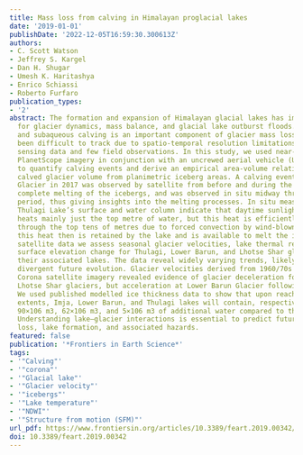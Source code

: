 ```yaml
---
title: Mass loss from calving in Himalayan proglacial lakes
date: '2019-01-01'
publishDate: '2022-12-05T16:59:30.300613Z'
authors:
- C. Scott Watson
- Jeffrey S. Kargel
- Dan H. Shugar
- Umesh K. Haritashya
- Enrico Schiassi
- Roberto Furfaro
publication_types:
- '2'
abstract: The formation and expansion of Himalayan glacial lakes has implications
  for glacier dynamics, mass balance, and glacial lake outburst floods. Subaerial
  and subaqueous calving is an important component of glacier mass loss but they have
  been difficult to track due to spatio-temporal resolution limitations in remote
  sensing data and few field observations. In this study, we used near-daily 3 m resolution
  PlanetScope imagery in conjunction with an uncrewed aerial vehicle (UAV) survey
  to quantify calving events and derive an empirical area-volume relationship to estimate
  calved glacier volume from planimetric iceberg areas. A calving event at Thulagi
  Glacier in 2017 was observed by satellite from before and during the event to nearly
  complete melting of the icebergs, and was observed in situ midway through the melting
  period, thus giving insights into the melting processes. In situ measurements of
  Thulagi Lake’s surface and water column indicate that daytime sunlight absorption
  heats mainly just the top metre of water, but this heat is efficiently mixed downward
  through the top tens of metres due to forced convection by wind-blown icebergs;
  this heat then is retained by the lake and is available to melt the icebergs. Using
  satellite data we assess seasonal glacier velocities, lake thermal regime, and glacier
  surface elevation change for Thulagi, Lower Barun, and Lhotse Shar glaciers and
  their associated lakes. The data reveal widely varying trends, likely signifying
  divergent future evolution. Glacier velocities derived from 1960/70s declassified
  Corona satellite imagery revealed evidence of glacier deceleration for Thulagi and
  Lhotse Shar glaciers, but acceleration at Lower Barun Glacier following lake development.
  We used published modelled ice thickness data to show that upon reaching their maximum
  extents, Imja, Lower Barun, and Thulagi lakes will contain, respectively, about
  90×106 m3, 62×106 m3, and 5×106 m3 of additional water compared to their 2018 volumes.
  Understanding lake–glacier interactions is essential to predict future glacier mass
  loss, lake formation, and associated hazards.
featured: false
publication: '*Frontiers in Earth Science*'
tags:
- '"Calving"'
- '"corona"'
- '"Glacial lake"'
- '"Glacier velocity"'
- '"icebergs"'
- '"Lake temperature"'
- '"NDWI"'
- '"Structure from motion (SFM)"'
url_pdf: https://www.frontiersin.org/articles/10.3389/feart.2019.00342/abstract
doi: 10.3389/feart.2019.00342
---
```


